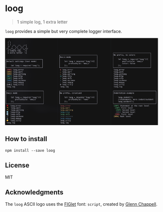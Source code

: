 # loog
> 1 simple log, 1 extra letter

`loog` provides a simple but very complete logger interface.

![screenshot](https://github.com/israelroldan/loog/raw/master/screenshot.png)

## How to install

    npm install --save loog

## License

MIT

## Acknowledgments

The `loog` ASCII logo uses the [FIGlet](http://www.figlet.org/) font: `script`, created by [Glenn Chappell](https://github.com/ggchappell).

